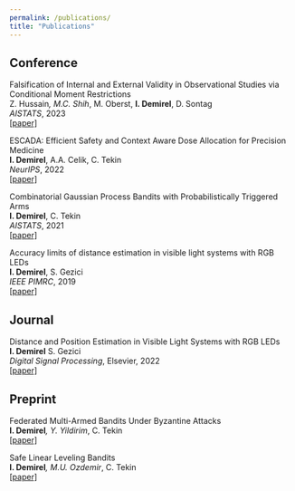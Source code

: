 ```yaml
---
permalink: /publications/
title: "Publications"
---
```


## Conference

Falsification of Internal and External Validity in Observational Studies via Conditional Moment Restrictions \
Z. Hussain<sup>*</sup>, M.C. Shih<sup>*</sup>, M. Oberst, **I. Demirel**, D. Sontag \
*AISTATS*, 2023 \
[[paper]](https://arxiv.org/pdf/2301.13133)

ESCADA: Efficient Safety and Context Aware Dose Allocation for Precision Medicine \
**I. Demirel**, A.A. Celik, C. Tekin \
*NeurIPS*, 2022 \
[[paper]](https://openreview.net/pdf?id=JokpPqA294)

Combinatorial Gaussian Process Bandits with Probabilistically Triggered Arms \
**I. Demirel**, C. Tekin \
*AISTATS*, 2021 \
[[paper]](https://proceedings.mlr.press/v130/demirel21a.html)

Accuracy limits of distance estimation in visible light systems with RGB LEDs \
**I. Demirel**, S. Gezici \
*IEEE PIMRC*, 2019 \
[[paper]](https://ieeexplore.ieee.org/abstract/document/8904457/)

## Journal

Distance and Position Estimation in Visible Light Systems with RGB LEDs \
**I. Demirel** S. Gezici \
*Digital Signal Processing*, Elsevier, 2022 \
[[paper]](https://www.sciencedirect.com/science/article/abs/pii/S1051200422000409)

## Preprint

Federated Multi-Armed Bandits Under Byzantine Attacks \
**I. Demirel**<sup>*</sup>, Y. Yildirim<sup>*</sup>, C. Tekin \
[[paper]](https://arxiv.org/pdf/2205.04134.pdf)

Safe Linear Leveling Bandits \
**I. Demirel**<sup>*</sup>, M.U. Ozdemir<sup>*</sup>, C. Tekin \
[[paper]](https://arxiv.org/pdf/2112.06728.pdf)

